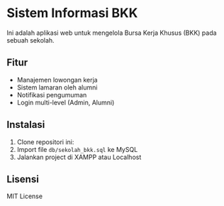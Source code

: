 # Sistem Informasi BKK

Ini adalah aplikasi web untuk mengelola Bursa Kerja Khusus (BKK) pada sebuah sekolah.

## Fitur
- Manajemen lowongan kerja
- Sistem lamaran oleh alumni
- Notifikasi pengumuman
- Login multi-level (Admin, Alumni)

## Instalasi
1. Clone repositori ini:
2. Import file `db/sekolah_bkk.sql` ke MySQL
3. Jalankan project di XAMPP atau Localhost

## Lisensi
MIT License
